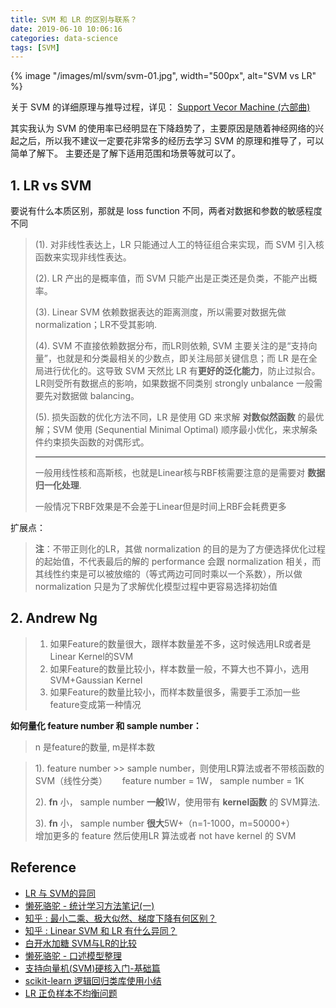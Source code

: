 ```yaml
---
title: SVM 和 LR 的区别与联系？
date: 2019-06-10 10:06:16
categories: data-science
tags: [SVM]
---
```


{% image "/images/ml/svm/svm-01.jpg", width="500px", alt="SVM vs LR" %}

<!--<a href="/2019/06/02/ml/Random_Forest_and_GBDT/" target="_self" style="display:block; margin:0 auto; background:url('/images/ml/ensumble/ensumble-1.png') no-repeat 0 0 / contain; height:304px; width:550px;"></a>
-->

<!-- more -->

关于 SVM 的详细原理与推导过程，详见： [Support Vecor Machine (六部曲)](/2018/06/20/ml/svm-hanxiaoyang/)

其实我认为 SVM 的使用率已经明显在下降趋势了，主要原因是随着神经网络的兴起之后，所以我不建议一定要花非常多的经历去学习 SVM 的原理和推导了，可以简单了解下。 主要还是了解下适用范围和场景等就可以了。

## 1. LR vs SVM

要说有什么本质区别，那就是 loss function 不同，两者对数据和参数的敏感程度不同

> (1). 对非线性表达上，LR 只能通过人工的特征组合来实现，而 SVM 引入核函数来实现非线性表达。
> 
> (2). LR 产出的是概率值，而 SVM 只能产出是正类还是负类，不能产出概率。
> 
> (3). Linear SVM 依赖数据表达的距离测度，所以需要对数据先做 normalization；LR不受其影响.
> 
> (4). SVM 不直接依赖数据分布，而LR则依赖, SVM 主要关注的是“支持向量”，也就是和分类最相关的少数点，即关注局部关键信息；而 LR 是在全局进行优化的。这导致 SVM 天然比 LR 有**更好的泛化能力**，防止过拟合。 LR则受所有数据点的影响，如果数据不同类别 strongly unbalance 一般需要先对数据做 balancing。
> 
> (5). 损失函数的优化方法不同，LR 是使用 GD 来求解 **对数似然函数** 的最优解；SVM 使用 (Sequnential Minimal Optimal) 顺序最小优化，来求解条件约束损失函数的对偶形式。
>
> ---
>
> 一般用线性核和高斯核，也就是Linear核与RBF核需要注意的是需要对 **数据归一化处理**.
>
> 一般情况下RBF效果是不会差于Linear但是时间上RBF会耗费更多

扩展点：

> **注**：不带正则化的LR，其做 normalization 的目的是为了方便选择优化过程的起始值，不代表最后的解的 performance 会跟 normalization 相关，而其线性约束是可以被放缩的（等式两边可同时乘以一个系数），所以做 normalization 只是为了求解优化模型过程中更容易选择初始值


## 2. Andrew Ng

> 1. 如果Feature的数量很大，跟样本数量差不多，这时候选用LR或者是Linear Kernel的SVM
> 2. 如果Feature的数量比较小，样本数量一般，不算大也不算小，选用SVM+Gaussian Kernel
> 3. 如果Feature的数量比较小，而样本数量很多，需要手工添加一些feature变成第一种情况

**如何量化 feature number 和 sample number：**

> n 是feature的数量, m是样本数   

> 1). feature number >> sample number，则使用LR算法或者不带核函数的SVM（线性分类）
>   &nbsp;&nbsp;&nbsp;&nbsp; feature number = 1W， sample number = 1K
>     
> 2). **fn** 小， sample number **一般**1W，使用带有 **kernel函数** 的 SVM算法.  
>    
> 3). **fn** 小， sample number **很大**5W+（n=1-1000，m=50000+）
> &nbsp;&nbsp;&nbsp;&nbsp; &nbsp;&nbsp;&nbsp;&nbsp; 增加更多的 feature 然后使用LR 算法或者 not have kernel 的 SVM

## Reference

- [LR 与 SVM的异同][1]
- [懒死骆驼 - 统计学习方法笔记(一)][2]
- [知乎 : 最小二乘、极大似然、梯度下降有何区别？][3]
- [知乎 : Linear SVM 和 LR 有什么异同？][4]
- [白开水加糖 SVM与LR的比较][5]
- [懒死骆驼 - 口述模型整理][6]
- [支持向量机(SVM)硬核入门-基础篇](https://zhuanlan.zhihu.com/p/53944720)
- [scikit-learn 逻辑回归类库使用小结](https://www.cnblogs.com/pinard/p/6035872.html)
- [LR 正负样本不均衡问题][7]

[1]: https://www.cnblogs.com/zhizhan/p/5038747.html
[2]: http://izhaoyi.top/2017/06/02/Note-StatisticalML/
[3]: https://www.zhihu.com/question/24900876
[4]: https://www.zhihu.com/question/26768865/answer/139613835
[5]: http://www.cnblogs.com/peizhe123/p/5674730.html
[6]: http://izhaoyi.top/2017/09/03/model-pre/
[7]: https://blog.csdn.net/Dinosoft/article/details/50492309
